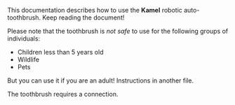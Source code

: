 This documentation describes how to use the **Kamel** robotic auto-toothbrush. Keep reading the document!

Please note that the toothbrush is *not safe* to use for the following groups of individuals:
- Children less than 5 years old
- Wildlife
- Pets

But you can use it if you are an adult! Instructions in another file.

The toothbrush requires a connection.
